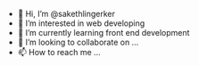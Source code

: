 - 👋 Hi, I’m @sakethlingerker
- 👀 I’m interested in web developing
- 🌱 I’m currently learning front end development
- 💞️ I’m looking to collaborate on ...
- 📫 How to reach me ...

<!---
sakethlingerker/sakethlingerker is a ✨ special ✨ repository because its `README.md` (this file) appears on your GitHub profile.
You can click the Preview link to take a look at your changes.
--->
